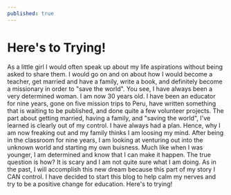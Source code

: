 ```yaml
---
published: true
---
```



# Here's to Trying!

As a little girl I would often speak up about my life aspirations without being asked to share them.  I would go on and on about how I would become a teacher, get married and have a family, write a book, and definitely become a missionary in order to "save the world".  You see, I have always been a very determined woman.  I am now 30 years old.  I have been an educator for nine years, gone on five mission trips to Peru, have written something that is waiting to be published, and done quite a few volunteer projects.  The part about getting married, having a family, and "saving the world", I've learned is clearly out of my control.  I have always had a plan.  Hence, why I am now freaking out and my family thinks I am loosing my mind.  After being in the classroom for nine years, I am looking at venturing out into the unknown world and starting my own buisness.  Much like when I was younger, I am determined and know that I can make it happen.  The true question is how?  It is scary and I am not quite sure what I am doing.  As in the past,  I will accomplish this new dream because this part of my story I CAN control.  I have decided to start this blog to help calm my nerves and try to be a positive change for education.  Here's to trying!
